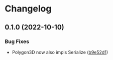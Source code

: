 # Changelog

## 0.1.0 (2022-10-10)


### Bug Fixes

* Polygon3D now also impls Serialize ([b9e52d1](https://github.com/SIMPLE-BuildingSimulation/geometry3d/commit/b9e52d134540289c984c5b7f9c1146b1d89a1cf0))
